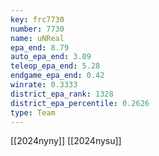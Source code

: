 ```yaml
---
key: frc7730
number: 7730
name: uNReal
epa_end: 8.79
auto_epa_end: 3.09
teleop_epa_end: 5.28
endgame_epa_end: 0.42
winrate: 0.3333
district_epa_rank: 1328
district_epa_percentile: 0.2626
type: Team
---
```

[[2024nyny]]
[[2024nysu]]
